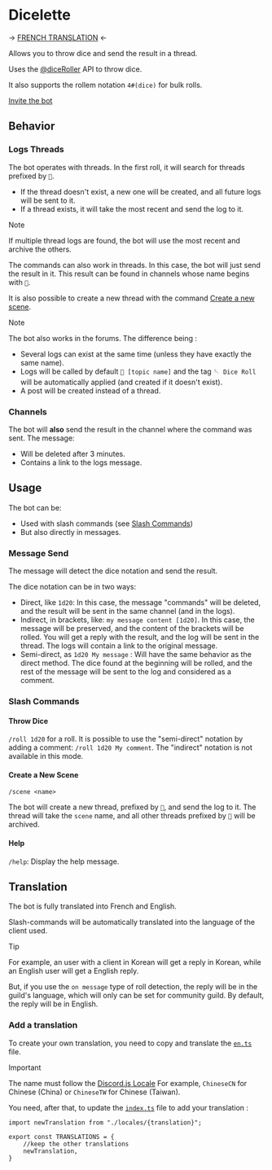 # Dicelette

-> [FRENCH TRANSLATION](README.fr.md) <-

Allows you to throw dice and send the result in a thread.

Uses the [@diceRoller](https://dice-roller.github.io/documentation/) API to throw dice.

It also supports the rollem notation `4#(dice)` for bulk rolls.

[Invite the bot](https://discord.com/api/oauth2/authorize?client_id=1182819335878754385&permissions=395137215504&scope=bot+applications.commands)

## Behavior
### Logs Threads
The bot operates with threads. In the first roll, it will search for threads prefixed by `🎲`.
- If the thread doesn't exist, a new one will be created, and all future logs will be sent to it.
- If a thread exists, it will take the most recent and send the log to it.

> [!NOTE]
> If multiple thread logs are found, the bot will use the most recent and archive the others.

The commands can also work in threads. In this case, the bot will just send the result in it. This result can be found in channels whose name begins with `🎲`.

It is also possible to create a new thread with the command [Create a new scene](#create-a-new-scene).

> [!NOTE]
> The bot also works in the forums. The difference being :
> - Several logs can exist at the same time (unless they have exactly the same name).
> - Logs will be called by default `🎲 [topic name]` and the tag `🪡 Dice Roll` will be automatically applied (and created if it doesn't exist).
> - A post will be created instead of a thread.

### Channels

The bot will **also** send the result in the channel where the command was sent. The message:
- Will be deleted after 3 minutes.
- Contains a link to the logs message.

## Usage

The bot can be:
- Used with slash commands (see [Slash Commands](#slash-commands))
- But also directly in messages.

### Message Send

The message will detect the dice notation and send the result.

The dice notation can be in two ways:
- Direct, like `1d20`: In this case, the message "commands" will be deleted, and the result will be sent in the same channel (and in the logs).
- Indirect, in brackets, like: `my message content [1d20]`. In this case, the message will be preserved, and the content of the brackets will be rolled. You will get a reply with the result, and the log will be sent in the thread. The logs will contain a link to the original message.
- Semi-direct, as `1d20 My message` : Will have the same behavior as the direct method. The dice found at the beginning will be rolled, and the rest of the message will be sent to the log and considered as a comment.

### Slash Commands
#### Throw Dice

`/roll 1d20` for a roll.
It is possible to use the "semi-direct" notation by adding a comment: `/roll 1d20 My comment`. The "indirect" notation is not available in this mode.

#### Create a New Scene

`/scene <name>`

The bot will create a new thread, prefixed by `🎲`, and send the log to it. The thread will take the `scene` name, and all other threads prefixed by `🎲` will be archived.

#### Help

`/help`: Display the help message.

## Translation

The bot is fully translated into French and English.

Slash-commands will be automatically translated into the language of the client used.

> [!TIP]
> For example, an user with a client in Korean will get a reply in Korean, while an English user will get a English reply.

But, if you use the `on message` type of roll detection, the reply will be in the guild's language, which will only can be set for community guild. By default, the reply will be in English.


### Add a translation

To create your own translation, you need to copy and translate the [`en.ts`](./src/localizations/locales/en.ts) file.

> [!IMPORTANT]
> The name must follow the [Discord.js Locale](https://github.com/discordjs/discord-api-types/blob/main/rest/common.ts#L300)
> For example, `ChineseCN` for Chinese (China) or `ChineseTW` for Chinese (Taiwan).

You need, after that, to update the [`index.ts`](./src/localizations/index.ts) file to add your translation :
```
import newTranslation from "./locales/{translation}";

export const TRANSLATIONS = {
	//keep the other translations
	newTranslation,
}
```



